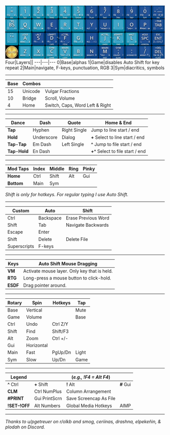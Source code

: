 ![MT3 Dansher.png](https://github.com/WandersFar/Planck/blob/main/MT3%20Dansher.png)
Four|Layers||
---|---|---
0|Base|alphas
1|Game|disables Auto Shift for key repeat
2|Main|navigate, F-keys, punctuation, RGB
3|Sym|diacritics, symbols
___
Base|Combos||
---|---|---
15|Unicode|Vulgar Fractions
10|Bridge|Scroll, Volume
4|Home|Switch, Caps, Word Left & Right
___
Dance|Dash|Quote|Home & End
---|---|---|---
**Tap**|Hyphen|Right Single|Jump to line start / end
**Hold**|Underscore|Dialog|**+** Select to line start / end
**Tap-Tap**|Em Dash|Left Single|**^** Jump to file start / end
**Tap-Hold**|En Dash||**+^** Select to file start / end
___
Mod Taps|Index|Middle|Ring|Pinky
---|---|---|---|---
**Home**|Ctrl|Shift|Alt|Gui
**Bottom**|Main|Sym

*Shift is only for hotkeys. For regular typing I use Auto Shift.*
___
Custom|Auto|Shift
---|---|---
Ctrl|Backspace|Erase Previous Word
Shift|Tab|Navigate Backwards
Escape|Enter
Shift|Delete|Delete File
Superscripts|F-keys
___
Keys|Auto Shift Mouse Dragging
---|---
**VM**|Activate mouse layer. Only key that is held.
**RTG**|Long-press a mouse button to click-hold.
**ESDF**|Drag pointer around.
___
Rotary|Spin|Hotkeys|Tap
---|---|---|---
Base|Vertical||Mute
Game|Volume||Base
Ctrl|Undo|Ctrl Z/Y
Shift|Find|Shift/F3
Alt|Zoom|Ctrl +/-
Gui|Horizontal
Main|Fast|PgUp/Dn|Light
Sym|Slow|Up/Dn|Game
___
Legend||(*e.g., !F4 = Alt F4*)||
---|---|---|---
**^** Ctrl|**+** Shift|**!** Alt|**\#** Gui
**CLM**|Ctrl NumPlus|Column Arrangement
**\#PRINT**|Gui PrintScrn|Save Screencap As File
**!SET–!OFF**|Alt Numbers|Global Media Hotkeys|AIMP
___
*Thanks to u/pgetreuer on r/olkb and smog, ceriinas, drashna, elpekeñin, & plodah on Discord.*
